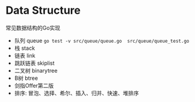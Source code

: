 # Data Structure 
常见数据结构的Go实现
 
- 队列 queue `go test -v src/queue/queue.go  src/queue/queue_test.go`
- 栈 stack
- 链表 link
- 跳跃链表 skiplist 
- 二叉树 binarytree
- B树  btree
- 剑指Offer第二版
- 排序: 冒泡、选择、希尔、插入、归并、快速、堆排序